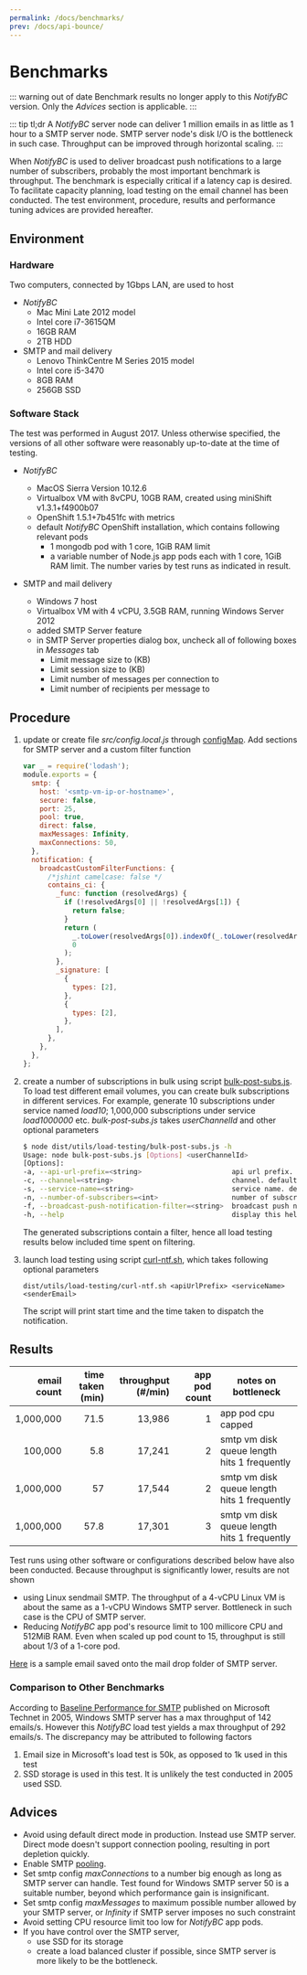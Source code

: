 ```yaml
---
permalink: /docs/benchmarks/
prev: /docs/api-bounce/
---
```


# Benchmarks

::: warning out of date
Benchmark results no longer apply to this _NotifyBC_ version. Only the _Advices_ section is applicable.
:::

::: tip tl;dr
A <i>NotifyBC</i> server node can deliver 1 million emails in as little as 1 hour to a SMTP server node. SMTP server node's disk I/O is the bottleneck in such case. Throughput can be improved through horizontal scaling.
:::

When _NotifyBC_ is used to deliver broadcast push notifications to a large number of subscribers, probably the most important benchmark is throughput. The benchmark is especially critical if a latency cap is desired. To facilitate capacity planning, load testing on the email channel has been conducted. The test environment, procedure, results and performance tuning advices are provided hereafter.

## Environment

### Hardware

Two computers, connected by 1Gbps LAN, are used to host

- _NotifyBC_
  - Mac Mini Late 2012 model
  - Intel core i7-3615QM
  - 16GB RAM
  - 2TB HDD
- SMTP and mail delivery
  - Lenovo ThinkCentre M Series 2015 model
  - Intel core i5-3470
  - 8GB RAM
  - 256GB SSD

### Software Stack

The test was performed in August 2017. Unless otherwise specified, the versions of all other software were reasonably up-to-date at the time of testing.

- _NotifyBC_

  - MacOS Sierra Version 10.12.6
  - Virtualbox VM with 8vCPU, 10GB RAM, created using miniShift v1.3.1+f4900b07
  - OpenShift 1.5.1+7b451fc with metrics
  - default _NotifyBC_ OpenShift installation, which contains following relevant pods
    - 1 mongodb pod with 1 core, 1GiB RAM limit
    - a variable number of Node.js app pods each with 1 core, 1GiB RAM limit. The number varies by test runs as indicated in result.

- SMTP and mail delivery
  - Windows 7 host
  - Virtualbox VM with 4 vCPU, 3.5GB RAM, running Windows Server 2012
  - added SMTP Server feature
  - in SMTP Server properties dialog box, uncheck all of following boxes in _Messages_ tab
    - Limit message size to (KB)
    - Limit session size to (KB)
    - Limit number of messages per connection to
    - Limit number of recipients per message to

## Procedure

1. update or create file _src/config.local.js_ through [configMap](../installation/#update-configuration-files). Add sections for SMTP server and a custom filter function

   ```js
   var _ = require('lodash');
   module.exports = {
     smtp: {
       host: '<smtp-vm-ip-or-hostname>',
       secure: false,
       port: 25,
       pool: true,
       direct: false,
       maxMessages: Infinity,
       maxConnections: 50,
     },
     notification: {
       broadcastCustomFilterFunctions: {
         /*jshint camelcase: false */
         contains_ci: {
           _func: function (resolvedArgs) {
             if (!resolvedArgs[0] || !resolvedArgs[1]) {
               return false;
             }
             return (
               _.toLower(resolvedArgs[0]).indexOf(_.toLower(resolvedArgs[1])) >=
               0
             );
           },
           _signature: [
             {
               types: [2],
             },
             {
               types: [2],
             },
           ],
         },
       },
     },
   };
   ```

2. create a number of subscriptions in bulk using script [bulk-post-subs.js](https://github.com/bcgov/NotifyBC/blob/main/src/utils/load-testing/bulk-post-subs.ts). To load test different email volumes, you can create bulk subscriptions in different services. For example, generate 10 subscriptions under service named _load10_; 1,000,000 subscriptions under service _load1000000_ etc. _bulk-post-subs.js_ takes _userChannelId_ and other optional parameters

   ```sh
   $ node dist/utils/load-testing/bulk-post-subs.js -h
   Usage: node bulk-post-subs.js [Options] <userChannelId>
   [Options]:
   -a, --api-url-prefix=<string>                      api url prefix. default to http://localhost:3000/api
   -c, --channel=<string>                             channel. default to email
   -s, --service-name=<string>                        service name. default to load
   -n, --number-of-subscribers=<int>                  number of subscribers. positive integer. default to 1000
   -f, --broadcast-push-notification-filter=<string>  broadcast push notification filter. default to "contains_ci(title,'vancouver') || contains_ci(title,'victoria')"
   -h, --help                                         display this help
   ```

   The generated subscriptions contain a filter, hence all load testing results below included time spent on filtering.

3. launch load testing using script [curl-ntf.sh](https://github.com/bcgov/NotifyBC/blob/main/src/utils/load-testing/curl-ntf.sh), which takes following optional parameters

   ```
   dist/utils/load-testing/curl-ntf.sh <apiUrlPrefix> <serviceName> <senderEmail>
   ```

   The script will print start time and the time taken to dispatch the notification.

## Results

| email count | time taken (min) | throughput (#/min) | app pod count | notes on bottleneck                         |
| ----------: | ---------------: | -----------------: | ------------: | ------------------------------------------- |
|   1,000,000 |             71.5 |             13,986 |             1 | app pod cpu capped                          |
|     100,000 |              5.8 |             17,241 |             2 | smtp vm disk queue length hits 1 frequently |
|   1,000,000 |               57 |             17,544 |             2 | smtp vm disk queue length hits 1 frequently |
|   1,000,000 |             57.8 |             17,301 |             3 | smtp vm disk queue length hits 1 frequently |

Test runs using other software or configurations described below have also been conducted. Because throughput is significantly lower, results are not shown

- using Linux sendmail SMTP. The throughput of a 4-vCPU Linux VM is about the same as a 1-vCPU Windows SMTP server. Bottleneck in such case is the CPU of SMTP server.
- Reducing _NotifyBC_ app pod's resource limit to 100 millicore CPU and 512MiB RAM. Even when scaled up pod count to 15, throughput is still about 1/3 of a 1-core pod.

[Here](../../attachments/benchmark-email.txt) is a sample email saved onto the mail drop folder of SMTP server.

### Comparison to Other Benchmarks

According to [Baseline Performance for SMTP](<https://technet.microsoft.com/en-us/library/bb124213(v=exchg.65).aspx>) published on Microsoft Technet in 2005, Windows SMTP server has a max throughput of 142 emails/s. However this _NotifyBC_ load test yields a max throughput of 292 emails/s. The discrepancy may be attributed to following factors

1. Email size in Microsoft's load test is 50k, as opposed to 1k used in this test
2. SSD storage is used in this test. It is unlikely the test conducted in 2005 used SSD.

## Advices

- Avoid using default direct mode in production. Instead use SMTP server. Direct mode doesn't support connection pooling, resulting in port depletion quickly.
- Enable SMTP [pooling](https://nodemailer.com/smtp/pooled/).
- Set smtp config _maxConnections_ to a number big enough as long as SMTP server can handle. Test found for Windows SMTP server 50 is a suitable number, beyond which performance gain is insignificant.
- Set smtp config _maxMessages_ to maximum possible number allowed by your SMTP server, or _Infinity_ if SMTP server imposes no such constraint
- Avoid setting CPU resource limit too low for _NotifyBC_ app pods.
- If you have control over the SMTP server,
  - use SSD for its storage
  - create a load balanced cluster if possible, since SMTP server is more likely to be the bottleneck.
